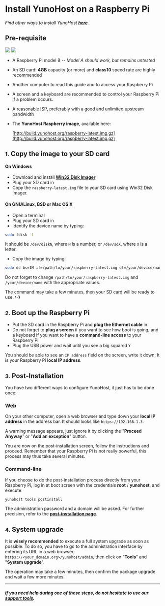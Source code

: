 # Install YunoHost on a Raspberry Pi

*Find other ways to install YunoHost **[here](/install)**.*

## Pre-requisite

<img src="https://yunohost.org/images/raspberry-pi-model-b.jpg">
<img src="https://yunohost.org/images/sdcard.jpg">

* A Raspberry Pi model B *-- Model A should work, but remains untested*
* An SD card: **4GB** capacity (or more) and **class10** speed rate are highly recommended
* Another computer to read this guide and to access your Raspberry Pi
* A screen and a keyboard are recommended to control your Raspberry Pi if a problem occurs.
* A [reasonable ISP](/isp), preferably with a good and unlimited upstream bandwidth
* The **YunoHost Raspberry image**, available here:

    [http://build.yunohost.org/raspberry-latest.img.gz](http://build.yunohost.org/raspberry-latest.img.gz)

## <small>1.</small> Copy the image to your SD card

#### On Windows
* Download and install **[Win32 Disk Imager](http://sourceforge.net/projects/win32diskimager/)**
* Plug your SD card in
* Copy the `raspberry-latest.img` file to your SD card using Win32 Disk Imager.

#### On GNU/Linux, BSD or Mac OS X
* Open a terminal
* Plug your SD card in
* Identify the device name by typing:

```bash
sudo fdisk -l
```

It should be `/dev/diskN`, where `N` is a number, or `/dev/sdX`, where `X` is a letter.

* Copy the image by typing:

```bash
sudo dd bs=1M if=/path/to/your/raspberry-latest.img of=/your/device/name
```

Do not forget to change `/path/to/your/raspberry-latest.img` and `/your/device/name` with the appropriate values.

The command may take a few minutes, then your SD card will be ready to use. **:-)**

## <small>2.</small> Boot up the Raspberry Pi

* Put the SD card in the Raspberry Pi and **plug the Ethernet cable** in
* Do not forget to **plug a screen** if you want to see how boot is going, and a keyboard if you want to have a **command-line access** to your Raspberry Pi
* Plug the USB power and wait until you see a big squared `Y`

You should be able to see an `IP address` field on the screen, write it down: It is your Raspberry Pi **local IP address**.

## <small>3.</small> Post-Installation

You have two different ways to configure YunoHost, it just has to be done once:

### Web

On your other computer, open a web browser and type down your **local IP address** in the address bar. It should looks like `https://192.168.1.3`.

A warning message appears, just ignore it by clicking the "**Proceed Anyway**" or "**Add an exception**" button.

You are now on the post-installation screen, follow the instructions and proceed. Remember that your Raspberry Pi is not really powerful, this process may thus take several minutes.



### Command-line

If you choose to do the post-installation process directly from your Raspberry Pi, log in at boot screen with the credentials **root** / **yunohost**, and execute:

```bash
yunohost tools postinstall
```

The administration password and a domain will be asked. For further precision, refer to the **[post-installation page](/postinstall)**.

## <small>4.</small> System upgrade

It is **wisely recommended** to execute a full system upgrade as soon as possible. To do so, you have to go to the administration interface by entering its URL in a web browser: `https://<your_domain.org>/yunohost/admin`, then click on "**Tools**" and "**System upgrade**".

The operation may take a few minutes, then confirm the package upgrade and wait a few more minutes.

---

#### *If you need help during one of these steps, do not hesitate to use [our support tools](/support).* 

